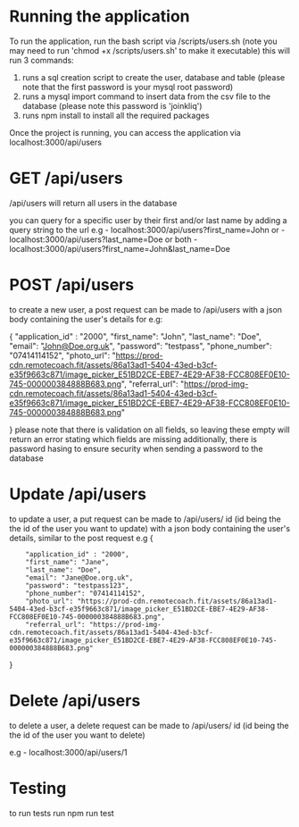 # Running the application

To run the application, run the bash script via /scripts/users.sh (note you may need to run 'chmod +x /scripts/users.sh' to make it executable)
this will run 3 commands:

1. runs a sql creation script to create the user, database and table (please note that the first password is your mysql root password)
2. runs a mysql import command to insert data from the csv file to the database (please note this password is 'joinkliq')
3. runs npm install to install all the required packages

Once the project is running, you can access the application via localhost:3000/api/users

# GET /api/users

/api/users will return all users in the database

you can query for a specific user by their first and/or last name by adding a query string to the url
e.g - localhost:3000/api/users?first_name=John
or - localhost:3000/api/users?last_name=Doe
or both - localhost:3000/api/users?first_name=John&last_name=Doe

# POST /api/users

to create a new user, a post request can be made to /api/users with a json body containing the user's details
for e.g:

{
"application_id" : "2000",
"first_name": "John",
"last_name": "Doe",
"email": "John@Doe.org.uk",
"password": "testpass",
"phone_number": "07414114152",
"photo_url": "https://prod-cdn.remotecoach.fit/assets/86a13ad1-5404-43ed-b3cf-e35f9663c871/image_picker_E51BD2CE-EBE7-4E29-AF38-FCC808EF0E10-745-000000384888B683.png",
"referral_url": "https://prod-img-cdn.remotecoach.fit/assets/86a13ad1-5404-43ed-b3cf-e35f9663c871/image_picker_E51BD2CE-EBE7-4E29-AF38-FCC808EF0E10-745-000000384888B683.png"

}
please note that there is validation on all fields, so leaving these empty will return an error stating which fields are missing
additionally, there is password hasing to ensure security when sending a password to the database

# Update /api/users

to update a user, a put request can be made to /api/users/ id (id being the the id of the user you want to update) with a json body containing the user's details, similar to the post request
e.g
{

        "application_id" : "2000",
        "first_name": "Jane",
        "last_name": "Doe",
        "email": "Jane@Doe.org.uk",
        "password": "testpass123",
        "phone_number": "07414114152",
        "photo_url": "https://prod-cdn.remotecoach.fit/assets/86a13ad1-5404-43ed-b3cf-e35f9663c871/image_picker_E51BD2CE-EBE7-4E29-AF38-FCC808EF0E10-745-000000384888B683.png",
        "referral_url": "https://prod-img-cdn.remotecoach.fit/assets/86a13ad1-5404-43ed-b3cf-e35f9663c871/image_picker_E51BD2CE-EBE7-4E29-AF38-FCC808EF0E10-745-000000384888B683.png"

}

# Delete /api/users

to delete a user, a delete request can be made to /api/users/ id (id being the the id of the user you want to delete)

e.g - localhost:3000/api/users/1

# Testing

to run tests run npm run test
